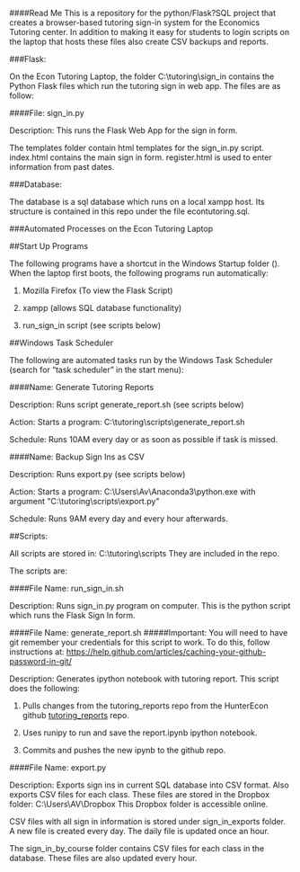 ####Read Me
This is a repository for the python/Flask?SQL project that creates a browser-based tutoring sign-in system for the Economics Tutoring center.  In addition to making it easy for students to login scripts on the laptop that hosts these files also create CSV backups and reports.

###Flask: 

On the Econ Tutoring Laptop, the folder C:\tutoring\sign_in contains the Python Flask files which run the tutoring sign in web app.
The files are as follow: 


####File: sign_in.py

Description: This runs the Flask Web App for the sign in form. 


The templates folder contain html templates for the sign_in.py script. index.html contains the main sign in form. register.html is used to enter information from past dates. 


###Database: 

The database is a sql database which runs on a local xampp host. Its structure is contained in this repo under the file econtutoring.sql. 


###Automated Processes on the Econ Tutoring Laptop

##Start Up Programs

The following programs have a shortcut in the Windows Startup folder (). When the laptop first boots, the following programs run automatically: 

1) Mozilla Firefox (To view the Flask Script)

2) xampp (allows SQL database functionality)

3) run_sign_in script (see scripts below)

##Windows Task Scheduler

The following are automated tasks run by the Windows Task Scheduler (search for “task scheduler” in the start menu): 

####Name: Generate Tutoring Reports

Description: Runs script generate_report.sh (see scripts below)

Action: Starts a program: C:\tutoring\scripts\generate_report.sh

Schedule: Runs 10AM every day or as soon as possible if task is missed. 



####Name: Backup Sign Ins as CSV

Description: Runs export.py (see scripts below)

Action: Starts a program: C:\Users\Av\Anaconda3\python.exe with argument "C:\tutoring\scripts\export.py"

Schedule: Runs 9AM every day and every hour afterwards. 



##Scripts:

All scripts are stored in: 
C:\tutoring\scripts
They are included in the repo.

The scripts are: 



####File Name: run_sign_in.sh

Description: Runs sign_in.py program on computer. This is the python script which runs the Flask Sign In form. 



####File Name: generate_report.sh
#####Important: You will need to have git remember your credentials for this script to work. To do this, follow instructions at: https://help.github.com/articles/caching-your-github-password-in-git/

Description: Generates ipython notebook with tutoring report. This script does the following: 

1) Pulls changes from the tutoring_reports repo from the HunterEcon github [tutoring_reports](https://github.com/hunterecon/tutoring_reports) repo.

2) Uses runipy to run and save the report.ipynb ipython notebook. 

3) Commits and pushes the new ipynb to the github repo. 



####File Name: export.py

Description: Exports sign ins in current SQL database into CSV format. Also exports CSV files for each class. These files are stored in the Dropbox folder: C:\Users\AV\Dropbox
This Dropbox folder is accessible online. 

CSV files with all sign in information is stored under sign_in_exports folder. A new file is created every day. The daily file is updated once an hour. 

The sign_in_by_course folder contains CSV files for each class in the database. These files are also updated every hour. 


